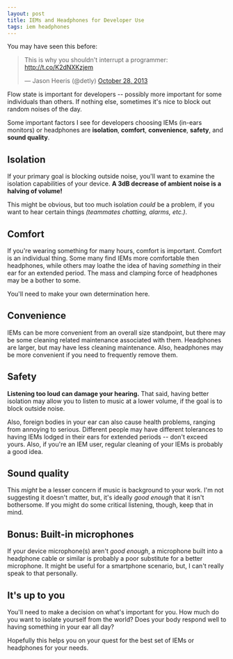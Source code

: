 ```yaml
---
layout: post
title: IEMs and Headphones for Developer Use
tags: iem headphones
---
```


You may have seen this before:

<blockquote class="twitter-tweet" lang="en"><p lang="en" dir="ltr">This is why you shouldn&#39;t interrupt a programmer: <a href="http://t.co/K2dNXKzjem">http://t.co/K2dNXKzjem</a></p>&mdash; Jason Heeris (@detly) <a href="https://twitter.com/detly/status/394755439314755584">October 28, 2013</a></blockquote>
<script async src="//platform.twitter.com/widgets.js" charset="utf-8"></script>

Flow state is important for developers -- possibly more important for some individuals than others. If nothing else, sometimes it's nice to block out random noises of the day.

Some important factors I see for developers choosing IEMs (in-ears monitors) or headphones are **isolation**, **comfort**, **convenience**, **safety**, and **sound quality**.

## Isolation

If your primary goal is blocking outside noise, you'll want to examine the isolation capabilities of your device. **A 3dB decrease of ambient noise is a halving of volume!**

This might be obvious, but too much isolation *could* be a problem, if you want to hear certain things *(teammates chatting, alarms, etc.)*.

## Comfort

If you're wearing something for many hours, comfort is important. Comfort is an individual thing. Some many find IEMs more comfortable then headphones, while others may loathe the idea of having *something* in their ear for an extended period. The mass and clamping force of headphones may be a bother to some.

You'll need to make your own determination here.

## Convenience

IEMs can be more convenient from an overall size standpoint, but there may be some cleaning related maintenance associated with them. Headphones are larger, but may have less cleaning maintenance. Also, headphones may be more convenient if you need to frequently remove them.

## Safety

**Listening too loud can damage your hearing.** That said, having better isolation may allow you to listen to music at a lower volume, if the goal is to block outside noise.

Also, foreign bodies in your ear can also cause health problems, ranging from annoying to serious. Different people may have different tolerances to having IEMs lodged in their ears for extended periods -- don't exceed yours. Also, if you're an IEM user, regular cleaning of your IEMs is probably a good idea.

## Sound quality

This *might* be a lesser concern if music is background to your work. I'm not suggesting it doesn't matter, but, it's ideally *good enough* that it isn't bothersome. If you might do some critical listening, though, keep that in mind.

## Bonus: Built-in microphones

If your device microphone(s) aren't *good enough*, a microphone built into a headphone cable or similar is probably a poor substitute for a better microphone. It might be useful for a smartphone scenario, but, I can't really speak to that personally.

## It's up to you

You'll need to make a decision on what's important for you. How much do you want to isolate yourself from the world? Does your body respond well to having something in your ear all day?

Hopefully this helps you on your quest for the best set of IEMs or headphones for your needs.
